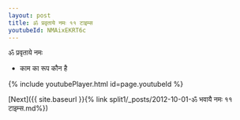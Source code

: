 ```yaml
---
layout: post
title: ॐ प्रवृताये नमः ११ टाइम्स
youtubeId: NMAixEKRT6c
---
```

 
 
 ॐ प्रवृताये नमः  
 
 -  काम का रूप कौन है 
 
  
 
  
 
 
 
 
 
 


{% include youtubePlayer.html id=page.youtubeId %}
 
[Next]({{ site.baseurl }}{% link  split1/_posts/2012-10-01-ॐ भवायै नमः ११ टाइम्स.md%})
 
